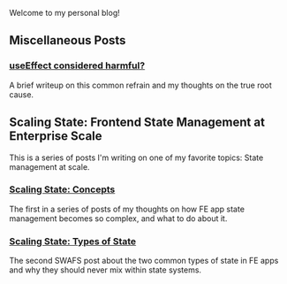Welcome to my personal blog!

## Miscellaneous Posts

### [useEffect considered harmful?](./misc/references.md)
A brief writeup on this common refrain and my thoughts on the true root cause.

## Scaling State: Frontend State Management at Enterprise Scale

This is a series of posts I'm writing on one of my favorite topics: State management at scale.

### [Scaling State: Concepts](./scaling-state/concepts.md)
The first in a series of posts of my thoughts on how FE app state management becomes so complex, and what to do about it.

### [Scaling State: Types of State](./scaling-state/types.md)
The second SWAFS post about the two common types of state in FE apps and why they should never mix within state systems.